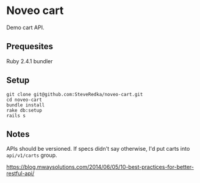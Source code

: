 # Noveo cart

Demo cart API.

## Prequesites
Ruby 2.4.1
bundler

## Setup
```
git clone git@github.com:SteveRedka/noveo-cart.git
cd noveo-cart
bundle install
rake db:setup
rails s
```

## Notes
APIs should be versioned. If specs didn't say otherwise, I'd put carts into `api/v1/carts` group.

https://blog.mwaysolutions.com/2014/06/05/10-best-practices-for-better-restful-api/
